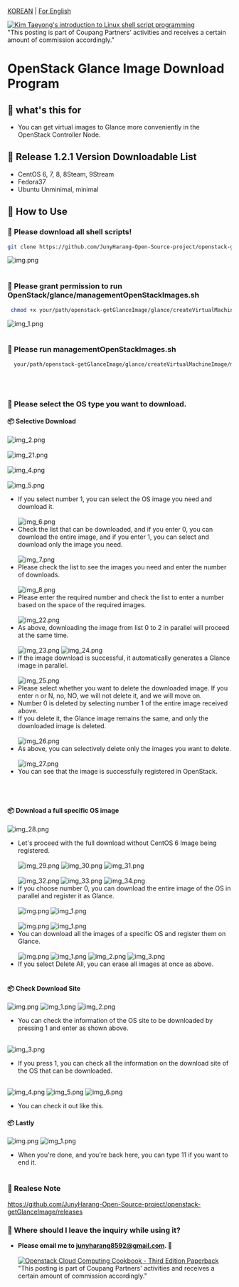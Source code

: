 [KOREAN](https://github.com/JunyHarang-Open-Source-project/openstack-getGlanceImage/blob/master/README.md) | [For English](https://github.com/JunyHarang-Open-Source-project/openstack-getGlanceImage/blob/master/README.en.md)

[![Kim Taeyong's introduction to Linux shell script programming](https://shopping-phinf.pstatic.net/main_3243614/32436142895.20221230074729.jpg?type=w300)](https://link.coupang.com/a/bb3Kah)<br>
"This posting is part of Coupang Partners' activities and receives a certain amount of commission accordingly."

# OpenStack Glance Image Download Program

## 🚀 what's this for
* You can get virtual images to Glance more conveniently in the OpenStack Controller Node.

## 🚀 Release 1.2.1 Version Downloadable List
* CentOS 6, 7, 8, 8Steam, 9Stream
* Fedora37
* Ubuntu Unminimal, minimal

## 🚀 How to Use
### 🔽 Please download all shell scripts!
  ```bash
  git clone https://github.com/JunyHarang-Open-Source-project/openstack-getGlanceImage.git
  ```
![img.png](readme/images/img.png)
<br><br>

### 🔽 Please grant permission to run OpenStack/glance/managementOpenStackImages.sh
   ```bash
    chmod +x your/path/openstack-getGlanceImage/glance/createVirtualMachineImage/managementOpenStackImages.sh
   ```

![img_1.png](readme/images/img_1.png)
<br><br>

### 🔽 Please run managementOpenStackImages.sh
  ```bash
    your/path/openstack-getGlanceImage/glance/createVirtualMachineImage/managementOpenStackImages.sh
  ```
<br><br>
### 🔽 Please select the OS type you want to download.
#### 📦 Selective Download
![img_2.png](readme/images/img_2.png)<br><br>
![img_21.png](readme/images/img_21.png)<br><br>
![img_4.png](readme/images/img_4.png)<br><br>
![img_5.png](readme/images/img_5.png)
- If you select number 1, you can select the OS image you need and download it.<br><br>
  ![img_6.png](readme/images/img_6.png)
- Check the list that can be downloaded, and if you enter 0, you can download the entire image, and if you enter 1, you can select and download only the image you need.<br><br>
  ![img_7.png](readme/images/img_7.png)
- Please check the list to see the images you need and enter the number of downloads.<br><br>
  ![img_8.png](readme/images/img_8.png)
- Please enter the required number and check the list to enter a number based on the space of the required images.<br><br>
  ![img_22.png](readme/images/img_22.png)
- As above, downloading the image from list 0 to 2 in parallel will proceed at the same time.<br><br>
  ![img_23.png](readme/images/img_23.png)
  ![img_24.png](readme/images/img_24.png)
- If the image download is successful, it automatically generates a Glance image in parallel.<br><br>
  ![img_25.png](readme/images/img_25.png)
- Please select whether you want to delete the downloaded image. If you enter n or N, no, NO, we will not delete it, and we will move on.
- Number 0 is deleted by selecting number 1 of the entire image received above.
- If you delete it, the Glance image remains the same, and only the downloaded image is deleted.<br><br>
  ![img_26.png](readme/images/img_26.png)
- As above, you can selectively delete only the images you want to delete.<br><br>
  ![img_27.png](readme/images/img_27.png)
- You can see that the image is successfully registered in OpenStack.<br><br><br><br>

#### 📦 Download a full specific OS image
![img_28.png](readme/images/img_28.png)
- Let's proceed with the full download without CentOS 6 Image being registered.<br><br>
  ![img_29.png](readme/images/img_29.png)
  ![img_30.png](readme/images/img_30.png)
  ![img_31.png](readme/images/img_31.png)<br><br>
  ![img_32.png](readme/images/img_32.png)
  ![img_33.png](readme/images/img_33.png)
  ![img_34.png](readme/images/img_34.png)
- If you choose number 0, you can download the entire image of the OS in parallel and register it as Glance.<br><br>
  ![img.png](readme/images/img_35.png)
  ![img_1.png](readme/images/img_36.png)<br><br>
  ![img.png](readme/images/img_37.png)
  ![img_1.png](readme/images/img_38.png)
- You can download all the images of a specific OS and register them on Glance.<br><br>
  ![img.png](readme/images/img_39.png)
  ![img_1.png](readme/images/img_40.png)
  ![img_2.png](readme/images/img_41.png)
  ![img_3.png](readme/images/img_42.png)
- If you select Delete All, you can erase all images at once as above.<br><br>

#### 📦 Check Download Site
![img.png](readme/images/img_45.png)
![img_1.png](readme/images/img_46.png)
![img_2.png](readme/images/img_47.png)
- You can check the information of the OS site to be downloaded by pressing 1 and enter as shown above.<br><br>

![img_3.png](readme/images/img_48.png)
- If you press 1, you can check all the information on the download site of the OS that can be downloaded.<br><br>

![img_4.png](readme/images/img_49.png)
![img_5.png](readme/images/img_50.png)
![img_6.png](readme/images/img_51.png)
- You can check it out like this.

#### 📦 Lastly
![img.png](readme/images/img_43.png)
![img_1.png](readme/images/img_44.png)
- When you're done, and you're back here, you can type 11 if you want to end it.
<br><br>

### 🔽 Realese Note
https://github.com/JunyHarang-Open-Source-project/openstack-getGlanceImage/releases

### 🔽 Where should I leave the inquiry while using it?
   - **Please email me to junyharang8592@gmail.com. 🤭**
<br><br>
[![Openstack Cloud Computing Cookbook - Third Edition Paperback](https://image.yes24.com/momo/TopCate2516/MidCate010/251596375.jpg)](https://link.coupang.com/a/bb3Kah)<br>
"This posting is part of Coupang Partners' activities and receives a certain amount of commission accordingly."
